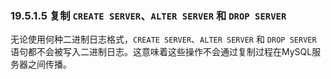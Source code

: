 ### 19.5.1.5 复制 `CREATE SERVER`、`ALTER SERVER` 和 `DROP SERVER`

无论使用何种二进制日志格式，`CREATE SERVER`、`ALTER SERVER` 和 `DROP SERVER` 语句都不会被写入二进制日志。这意味着这些操作不会通过复制过程在MySQL服务器之间传播。